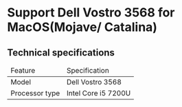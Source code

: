 <h1>Support Dell Vostro 3568 for MacOS(Mojave/ Catalina)</h1>
<h2>Technical specifications</h2>
<table>
  <thead>
    <tr>
      <td>Feature</td>
      <td>Specification</td>
    </tr>
  </thead>
  <tbody>
    <tr>
      <td>Model</td>
      <td>Dell Vostro 3568</td>
    </tr>
    <tr>
      <td>Processor type</td>
      <td>Intel Core i5 7200U</td>
    </tr>
  </tbody>
</table>
